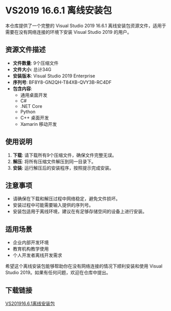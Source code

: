 # VS2019 16.6.1 离线安装包

本仓库提供了一个完整的 Visual Studio 2019 16.6.1 离线安装包资源文件，适用于需要在没有网络连接的环境下安装 Visual Studio 2019 的用户。

## 资源文件描述

- **文件数量**: 9个压缩文件
- **文件大小**: 总计34G
- **安装版本**: Visual Studio 2019 Enterprise
- **序列号**: BF8Y8-GN2QH-T84XB-QVY3B-RC4DF
- **包含内容**:
  - 通用桌面开发
  - C#
  - .NET Core
  - Python
  - C++ 桌面开发
  - Xamarin 移动开发

## 使用说明

1. **下载**: 请下载所有9个压缩文件，确保文件完整无误。
2. **解压**: 将所有压缩文件解压到同一目录下。
3. **安装**: 运行解压后的安装程序，按照提示完成安装。

## 注意事项

- 请确保在下载和解压过程中网络稳定，避免文件损坏。
- 安装过程中可能需要输入提供的序列号。
- 安装包适用于离线环境，建议在有足够存储空间的设备上进行安装。

## 适用场景

- 企业内部开发环境
- 教育机构教学使用
- 个人开发者离线开发需求

希望这个离线安装包能够帮助你在没有网络连接的情况下顺利安装和使用 Visual Studio 2019。如果有任何问题，欢迎在仓库中提出。

## 下载链接

[VS201916.6.1离线安装包](https://pan.quark.cn/s/2922b98eae65)